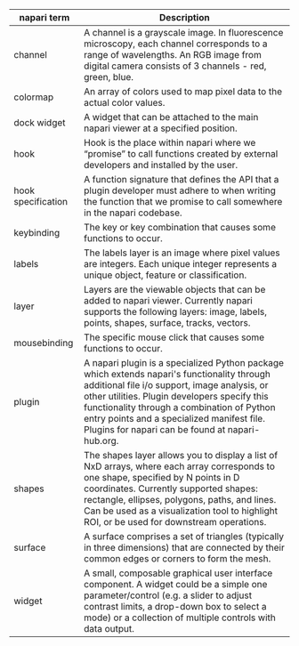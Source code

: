 | napari term        | Description                                                                                                                                                                                                                                                                                                                                 |
|--------------------|---------------------------------------------------------------------------------------------------------------------------------------------------------------------------------------------------------------------------------------------------------------------------------------------------------------------------------------------|
| channel            | A channel is a grayscale image. In fluorescence microscopy,  each channel corresponds to a range of wavelengths. An RGB image from digital camera consists of 3 channels - red, green, blue.                                                                                                                                                 |
| colormap          | An array of colors used to map pixel data to the actual color values.                                                                                                                                                                                                                                                                       |
| dock widget        | A widget that can be attached to the main napari viewer at a specified position.                                                                                                                                                                                                                                                            |
| hook               | Hook is the place within napari where we “promise” to call functions created by external developers and installed by the user.                                                                                                                                                                                                              |
| hook specification | A function signature that defines the API that a plugin developer must adhere to when writing the function that we promise to call somewhere in the napari codebase.                                                                                                                                                                        |
| keybinding         | The key or key combination that causes some functions to occur.                                                                                                                                                                                                                                                                             |
| labels             | The labels layer is an image where pixel values are integers. Each unique integer represents a unique object, feature or classification.                                                                                                                                                                                                    |
| layer              | Layers are the viewable objects that can be added to napari viewer. Currently napari supports the following layers: image, labels, points, shapes, surface, tracks, vectors.                                                                                                                                                                |
| mousebinding       | The specific mouse click that causes some functions to occur.                                                                                                                                                                                                                                                                               |
| plugin             | A napari plugin is a specialized Python package which extends napari's functionality through additional file i/o support, image analysis, or other utilities. Plugin developers specify this functionality through a combination of Python entry points and a specialized manifest file. Plugins for napari can be found at napari-hub.org. |
| shapes             | The shapes layer allows you to display a list of NxD arrays, where each array corresponds to one shape, specified by N points in D coordinates. Currently supported shapes: rectangle, ellipses, polygons, paths, and lines. Can be used as a visualization tool to highlight ROI, or be used for downstream operations.                    |
| surface            | A surface comprises a set of triangles (typically in three dimensions) that are connected by their common edges or corners to form the mesh.                                                                                                                                                                                                |
| widget             | A small, composable graphical user interface component. A widget could be a simple one parameter/control (e.g. a slider to adjust contrast limits, a drop-down box to select a mode) or a collection of multiple controls with data output.                                                                                                          |